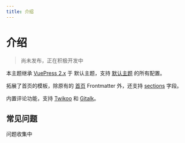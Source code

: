 ```yaml
---
title: 介绍
---
```


# 介绍

> 尚未发布，正在积极开发中

本主题继承 [VuePress 2.x](https://v2.vuepress.vuejs.org) 于 默认主题，支持 [默认主题](https://v2.vuepress.vuejs.org/zh/reference/default-theme/config.html) 的所有配置。

拓展了首页的模板，除原有的 [首页](https://v2.vuepress.vuejs.org/zh/reference/default-theme/frontmatter.html#%E9%A6%96%E9%A1%B5) Frontmatter 外，还支持 [sections](../reference/frontmatter.html#sections) 字段。

内置评论功能，支持 [Twikoo](../plugin/twikoo) 和 [Gitalk](../plugin/gitalk)。

## 常见问题

问题收集中
